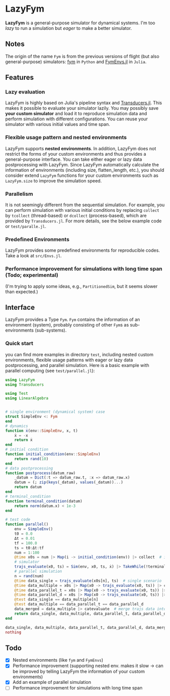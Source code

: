 # LazyFym
**LazyFym** is a general-purpose simulator for dynamical systems.
I'm too *lazy* to run a simulation but *eager* to make a better simulator.
## Notes
The origin of the name `Fym` is from the previous versions of flight (but also general-purpose) simulators:
[fym](https://github.com/fdcl-nrf/fym) in `Python` and [FymEnvs.jl](https://github.com/fdcl-nrf/FymEnvs.jl) in `Julia`.

## Features
### Lazy evaluation
LazyFym is highly based on Julia's pipeline syntax and [Transducers.jl](https://github.com/JuliaFolds/Transducers.jl).
This makes it possible to evaluate your simulator lazily.
You may possibly save **your custom simulator** and load it to reproduce
simulation data and perform simulation with different configurations.
You can reuse your simulator with various initial values and time span.
### Flexible usage pattern and nested environments
LazyFym supports **nested environments**.
In addition,
LazyFym does not restrict the forms of your custom environments
and thus provides a general-purpose interface.
You can take either eager or lazy data postprocessing with LazyFym.
Since LazyFym automatically calculate the information of environments (including size, flatten_length, etc.),
you should consider extend `LazyFym` functions for your custom environments such as `LazyFym.size`
to improve the simulation speed.
### Parallelism
It is not seemingly different from the sequential simulation.
For example,
you can perform simulation with various initial conditions by
replacing `collect` by `tcollect` (thread-based) or `dcollect` (process-based), which are provided by `Transducers.jl`.
For more details, see the below example code or `test/paralle.jl`.
### Predefined Environments
LazyFym provides some predefined environments for reproducible codes.
Take a look at `src/Envs.jl`.
### Performance improvement for simulations with long time span (Todo; experimental)
(I'm trying to apply some ideas, e.g., `PartitionedSim`,
but it seems slower than expected.)

## Interface
LazyFym provides a Type `Fym`.
`Fym` contains the information of an environment (system),
probably consisting of other `Fym`s as sub-environments (sub-systems).
### Quick start
you can find more examples in directory `test`,
including nested custom environments,
flexible usage patterns with eager or lazy data postprocessing,
and parallel simulation.
Here is a basic example with parallel computing (see `test/parallel.jl`):
```julia
using LazyFym
using Transducers

using Test
using LinearAlgebra


# single environment (dynamical system) case
struct SimpleEnv <: Fym
end
# dynamics
function ẋ(env::SimpleEnv, x, t)
    ẋ = -x
    return ẋ
end
# initial condition
function initial_condition(env::SimpleEnv)
    return rand(10)
end
# data postprocessing
function postprocess(datum_raw)
    _datum = Dict(:t => datum_raw.t, :x => datum_raw.x)
    datum = (; zip(keys(_datum), values(_datum))...)
    return datum
end
# terminal_condition
function terminal_condition(datum)
    return norm(datum.x) < 1e-3
end

# test code
function parallel()
    env = SimpleEnv()
    t0 = 0.0
    Δt = 0.01
    tf = 100.0
    ts = t0:Δt:tf
    num = 1:100
    @time x0s = num |> Map(i -> initial_condition(env)) |> collect  # initial conditions
    # simulator
    trajs_evaluate(x0, ts) = Sim(env, x0, ts, ẋ) |> TakeWhile(!terminal_condition) |> Map(postprocess) |> evaluate
    # parallel simulation
    n = rand(num)
    @time data_single = trajs_evaluate(x0s[n], ts)  # single scenario
    @time data_multiple = x0s |> Map(x0 -> trajs_evaluate(x0, ts)) |> collect  # multiple scenarios (sequential)
    @time data_parallel_t = x0s |> Map(x0 -> trajs_evaluate(x0, ts)) |> tcollect  # multiple scenarios with thread-based parallel computing
    @time data_parallel_d = x0s |> Map(x0 -> trajs_evaluate(x0, ts)) |> dcollect  # multiple scenarios with process-based parallel computing
    @test data_single == data_multiple[n]
    @test data_multiple == data_parallel_t == data_parallel_d
    data_merged = data_multiple |> catevaluate  # merge trajs data into one NamedTuple
    return data_single, data_multiple, data_parallel_t, data_parallel_d, data_merged
end

data_single, data_multiple, data_parallel_t, data_parallel_d, data_merged = parallel()
nothing
```
## Todo
- [x] Nested environments (like `fym` and `FymEnvs`)
- [x] Performance improvement (supporting nested env. makes it slow -> can be improved by telling LazyFym the information of your custom environments)
- [x] Add an example of parallel simulation
- [ ] Performance improvement for simulations with long time span
